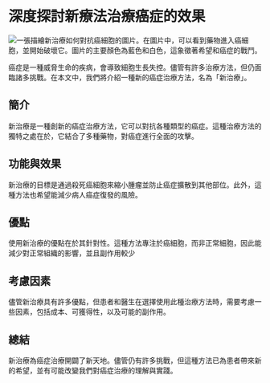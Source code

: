 # 深度探討新療法治療癌症的效果
![一張描繪新治療如何對抗癌細胞的圖片。在圖片中，可以看到藥物進入癌細胞，並開始破壞它。圖片的主要顏色為藍色和白色，這象徵著希望和癌症的戰鬥。](https://i.imgur.com/irPe7Lv.jpeg)

癌症是一種威脅生命的疾病，會導致細胞生長失控。儘管有許多治療方法，但仍面臨諸多挑戰。在本文中，我們將介紹一種新的癌症治療方法，名為「新治療」。

## 簡介

新治療是一種創新的癌症治療方法，它可以對抗各種類型的癌症。這種治療方法的獨特之處在於，它結合了多種藥物，對癌症進行全面的攻擊。

## 功能與效果

新治療的目標是通過殺死癌細胞來縮小腫瘤並防止癌症擴散到其他部位。此外，這種方法也希望能減少病人癌症復發的風險。

## 優點

使用新治療的優點在於其針對性。這種方法專注於癌細胞，而非正常細胞，因此能減少對正常組織的影響，並且副作用較少

## 考慮因素

儘管新治療具有許多優點，但患者和醫生在選擇使用此種治療方法時，需要考慮一些因素，包括成本、可獲得性，以及可能的副作用。

## 總結

新治療為癌症治療開闢了新天地。儘管仍有許多挑戰，但這種方法已為患者帶來新的希望，並有可能改變我們對癌症治療的理解與實踐。
